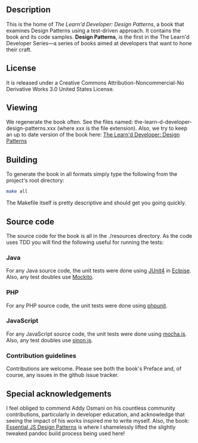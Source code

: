 ## Description

This is the home of _The Learn'd Developer: Design Patterns_, a book that examines Design Patterns using a test-driven approach. It contains the book and its code samples. **Design Patterns**, is the first in the The Learn'd Developer Series—a series of books aimed at developers that want to hone their craft.

## License

It is released under a Creative Commons Attribution-Noncommercial-No Derivative Works 3.0 United States License. 

## Viewing 

We regenerate the book often. See the files named:
the-learn-d-developer-design-patterns.xxx (where _xxx_ is the file
extension). Also, we try to keep an up to date version of the book here:
[The Learn'd Developer: Design Patterns][learnd-dp]

## Building

To generate the book in all formats simply type the following from the
project's root directory:

```bash
make all 
```

The Makefile itself is pretty descriptive and should get you going
quickly.

## Source code

The source code for the book is all in the ./resources directory. As the
code uses TDD you will find the following useful for running the tests:

### Java

For any Java source code, the unit tests were done using [JUnit4][junit]
in [Eclpise][eclipse]. Also, any test doubles use [Mockito][mockito].

### PHP

For any PHP source code, the unit tests were done using [phpunit][php_unit].

### JavaScript

For any JavaScript source code, the unit tests were done using [mocha.js][mocha]. Also, any test doubles use [sinon.js][sinon].


### Contribution guidelines

Contributions are welcome. Please see both the book's Preface and, of
course, any issues in the github issue tracker.

## Special acknowledgements

I feel obliged to commend Addy Osmani on his countless community contributions, particularly in developer education, and acknowledge that seeing the impact of his works inspired me to write myself. Also, the book: [Essential JS Design Patterns][addy] is where I shamelessly lifted the slightly tweaked pandoc build process being used here! 

[learnd-dp]: http://roblevintennis.github.com/the-learn-d-developer-design-patterns
[addy]: https://github.com/addyosmani
[sinon]: http://sinonjs.org/
[mocha]: http://visionmedia.github.com/mocha/
[eclipse]: http://www.eclipse.org/
[mockito]: http://code.google.com/p/mockito/
[junit]: https://github.com/KentBeck/junit
[php_unit]:https://github.com/sebastianbergmann/phpunit/

